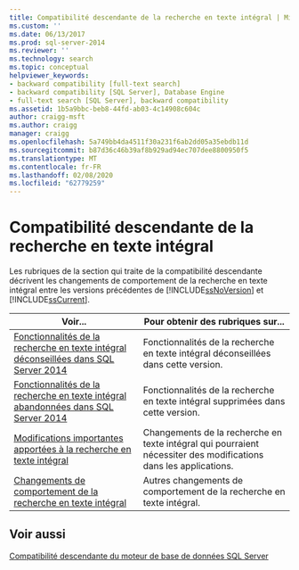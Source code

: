 ```yaml
---
title: Compatibilité descendante de la recherche en texte intégral | Microsoft Docs
ms.custom: ''
ms.date: 06/13/2017
ms.prod: sql-server-2014
ms.reviewer: ''
ms.technology: search
ms.topic: conceptual
helpviewer_keywords:
- backward compatibility [full-text search]
- backward compatibility [SQL Server], Database Engine
- full-text search [SQL Server], backward compatibility
ms.assetid: 1b5a9bbc-beb8-44fd-ab03-4c14908c604c
author: craigg-msft
ms.author: craigg
manager: craigg
ms.openlocfilehash: 5a749bb4da4511f30a231f6ab2dd05a35ebdb11d
ms.sourcegitcommit: b87d36c46b39af8b929ad94ec707dee8800950f5
ms.translationtype: MT
ms.contentlocale: fr-FR
ms.lasthandoff: 02/08/2020
ms.locfileid: "62779259"
---
```

# <a name="full-text-search-backward-compatibility"></a>Compatibilité descendante de la recherche en texte intégral
  Les rubriques de la section qui traite de la compatibilité descendante décrivent les changements de comportement de la recherche en texte intégral entre les versions précédentes de [!INCLUDE[ssNoVersion](../includes/ssnoversion-md.md)] et [!INCLUDE[ssCurrent](../includes/sscurrent-md.md)].  
  
|Voir...|Pour obtenir des rubriques sur...|  
|----------|-----------------------|  
|[Fonctionnalités de la recherche en texte intégral déconseillées dans SQL Server 2014](../relational-databases/search/deprecated-full-text-search-features-in-sql-server-2016.md)|Fonctionnalités de la recherche en texte intégral déconseillées dans cette version.|  
|[Fonctionnalités de la recherche en texte intégral abandonnées dans SQL Server 2014](../../2014/database-engine/discontinued-full-text-search-features-in-sql-server-2014.md)|Fonctionnalités de la recherche en texte intégral supprimées dans cette version.|  
|[Modifications importantes apportées à la recherche en texte intégral](breaking-changes-to-full-text-search.md)|Changements de la recherche en texte intégral qui pourraient nécessiter des modifications dans les applications.|  
|[Changements de comportement de la recherche en texte intégral](../../2014/database-engine/behavior-changes-to-full-text-search.md)|Autres changements de comportement de la recherche en texte intégral.|  
  
## <a name="see-also"></a>Voir aussi  
 [Compatibilité descendante du moteur de base de données SQL Server](sql-server-database-engine-backward-compatibility.md)  
  
  

